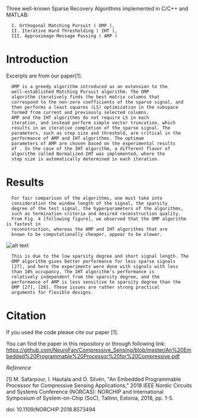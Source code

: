 Three well-known Sparse Recovery Algorithms implemented in C/C++ and MATLAB:


      I. Orthogonal Matching Pursuit ( OMP ),
      II. Iterative Hard Thresholding ( IHT ),  
      III. Approximage Message Passing ( AMP )  
# Introduction 
Excerpts are from our paper[1].

      OMP is a greedy algorithm introduced as an extension to the
      well-established Matching Pursuit algorithm. The OMP
      algorithm iteratively finds the best matrix columns that
      correspond to the non-zero coefficients of the sparse signal, and
      then performs a least squares (LS) optimization in the subspace
      formed from current and previously selected columns.
      AMP and the IHT algorithms do not require LS in each
      iteration, and instead perform simple vector truncation, which
      results in an iterative completion of the sparse signal. The
      parameters, such as step size and threshold, are critical in the
      performance of AMP and IHT algorithms. The optimum
      parameters of AMP are chosen based on the experimental results
      of . In the case of the IHT algorithm, a different flavor of
      algorithm called Normalized-IHT was implemented, where the
      step size is automatically determined in each iteration.
      

# Results

      For fair comparison of the algorithms, one must take into
      consideration the window length of the signal, the sparsity
      degree of the test signal, the hyperparameters of the algorithms,
      such as termination criteria and desired reconstruction quality.
      From Fig. 4 [following figure], we observed that the OMP algorithm is fastest in
      reconstruction, whereas the AMP and IHT algorithms that are
      known to be computationally cheaper, appear to be slower. 
      
 ![alt text]( https://github.com/NeuroFan/Compressive_Sensing/blob/master/performance_comparison.png)

      
      This is due to the low sparsity degree and short signal length. The
      OMP algorithm gives better performance for less sparse signals
      [27], and here the experiments were done with signals with less
      than 10% occupancy. The IHT algorithm’s performance is
      relatively independent from the sparsity degree, and the
      performance of AMP is less sensitive to sparsity degree than the
      OMP [27], [28]. These issues are rather strong practical
      arguments for flexible designs. 


# Citation 

If you used the code please cite our paper [1].

You can find the paper in this repository or through following link:
https://github.com/NeuroFan/Compressive_Sensing/blob/master/An%20Embedded%20Programmable%20Processor%20for%20Compressive.pdf

*Reference* 

[1] M. Safarpour, I. Hautala and O. Silvén, "An Embedded Programmable Processor for Compressive Sensing Applications," 2018 IEEE Nordic Circuits and Systems Conference (NORCAS): NORCHIP and International Symposium of System-on-Chip (SoC), Tallinn, Estonia, 2018, pp. 1-5.

doi: 10.1109/NORCHIP.2018.8573494
